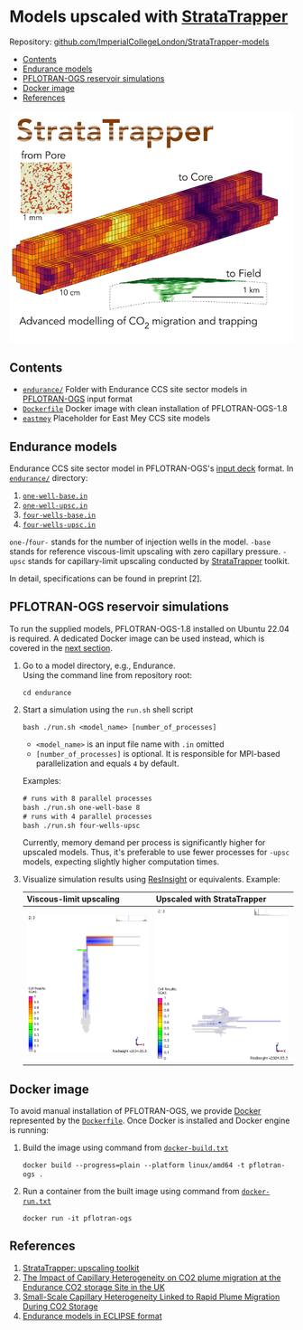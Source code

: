 
# Models upscaled with [StrataTrapper](https://github.com/ImperialCollegeLondon/StrataTrapper)

Repository:
[github.com/ImperialCollegeLondon/StrataTrapper-models](https://github.com/ImperialCollegeLondon/StrataTrapper-models)

- [Contents](#contents)
- [Endurance models](#endurance-models)
- [PFLOTRAN-OGS reservoir simulations](#pflotran-ogs-reservoir-simulations)
- [Docker image](#docker-image)
- [References](#references)

![StrataTrapper logo](./img/StrataTrapper.jpg)

## Contents

- [`endurance/`](endurance/)
    Folder with Endurance CCS site sector models in [PFLOTRAN-OGS](https://docs.opengosim.com/) input format
- [`Dockerfile`](Dockerfile)
    Docker image with clean installation of PFLOTRAN-OGS-1.8
- [`eastmey`](eastmey)
    Placeholder for East Mey CCS site models

## Endurance models

Endurance CCS site sector model in PFLOTRAN-OGS's [input deck](https://docs.opengosim.com/manual/input_deck/input_deck/) format.
In [`endurance/`](endurance/) directory:

1. [`one-well-base.in`](endurance/one-well-base.in)
2. [`one-well-upsc.in`](endurance/one-well-upsc.in)
3. [`four-wells-base.in`](endurance/four-wells-base.in)
4. [`four-wells-upsc.in`](endurance/four-wells-upsc.in)

`one-`/`four-` stands for the number of injection wells in the model.
`-base` stands for reference viscous-limit upscaling with zero capillary pressure.
`-upsc` stands for capillary-limit upscaling conducted by [StrataTrapper](https://github.com/ImperialCollegeLondon/StrataTrapper) toolkit.

In detail, specifications can be found in preprint [2].

## PFLOTRAN-OGS reservoir simulations

To run the supplied models, PFLOTRAN-OGS-1.8 installed on Ubuntu 22.04 is required. A dedicated Docker image can be used instead, which is covered in the [next section](#docker-image).

1. Go to a model directory, e.g., Endurance.\
Using the command line from repository root:

    ```shell
    cd endurance
    ```

2. Start a simulation using the `run.sh` shell script

    ```shell
    bash ./run.sh <model_name> [number_of_processes]
    ```

    - `<model_name>` is an input file name with `.in` omitted
    - `[number_of_processes]` is optional. It is responsible for MPI-based parallelization and equals `4` by default.

    Examples:

    ```shell
    # runs with 8 parallel processes
    bash ./run.sh one-well-base 8
    # runs with 4 parallel processes
    bash ./run.sh four-wells-upsc
    ```

    Currently, memory demand per process is significantly higher for upscaled models.
    Thus, it's preferable to use fewer processes for `-upsc` models, expecting slightly higher computation times.

3. Visualize simulation results using [ResInsight](https://resinsight.org/) or equivalents. Example:

    | Viscous-limit upscaling        | Upscaled with StrataTrapper    |
    |--------------------------------|--------------------------------|
    | ![base](img/one-well-base.png) | ![upsc](img/one-well-upsc.png) |

## Docker image

To avoid manual installation of PFLOTRAN-OGS, we provide [Docker](https://www.docker.com/) represented by the [`Dockerfile`](Dockerfile).
Once Docker is installed and Docker engine is running:

1. Build the image using command from [`docker-build.txt`](docker-build.txt)

    ```shell
    docker build --progress=plain --platform linux/amd64 -t pflotran-ogs .
    ```

2. Run a container from the built image using command from [`docker-run.txt`](docker-run.txt)

    ```shell
    docker run -it pflotran-ogs
    ```

## References

1. [StrataTrapper: upscaling toolkit](https://github.com/ImperialCollegeLondon/StrataTrapper)
2. [The Impact of Capillary Heterogeneity on CO2 plume migration at the Endurance CO2 storage Site in the UK](https://doi.org/10.22541/essoar.172124876.67014161/v1)
3. [Small-Scale Capillary Heterogeneity Linked to Rapid Plume Migration During CO2 Storage](https://doi.org/10.1029/2020GL088616)
4. [Endurance models in ECLIPSE format](https://doi.org/10.5285/7b616c86-e426-436d-87cd-1a3a8cc3c06d)
